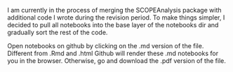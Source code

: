 I am currently in the process of merging the SCOPEAnalysis package with additional code I wrote during the revision period. To make things simpler, I decided to pull all notebooks into the base layer of the notebooks dir and gradually sort the rest of the code.

Open notebooks on github by clicking on the .md version of the file. Different from .Rmd and .html Github will render these .md notebooks for you in the browser. Otherwise, go and download the .pdf version of the file.